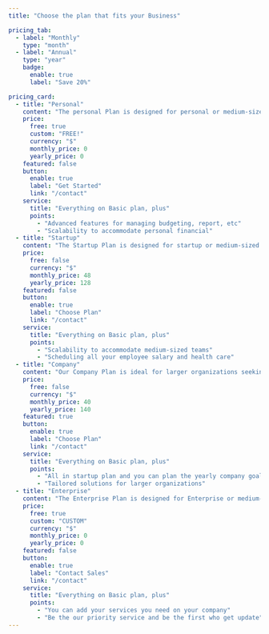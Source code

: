 ```yaml
---
title: "Choose the plan that fits your Business"

pricing_tab:
  - label: "Monthly"
    type: "month"
  - label: "Annual"
    type: "year"
    badge:
      enable: true
      label: "Save 20%"

pricing_card:
  - title: "Personal"
    content: "The personal Plan is designed for personal or medium-sized teams requiring advanced features and scalability"
    price:
      free: true
      custom: "FREE!"
      currency: "$"
      monthly_price: 0
      yearly_price: 0
    featured: false
    button:
      enable: true
      label: "Get Started"
      link: "/contact"
    service:
      title: "Everything on Basic plan, plus"
      points:
        - "Advanced features for managing budgeting, report, etc"
        - "Scalability to accommodate personal financial"
  - title: "Startup"
    content: "The Startup Plan is designed for startup or medium-sized teams requiring advanced features and scalability"
    price:
      free: false
      currency: "$"
      monthly_price: 48
      yearly_price: 128
    featured: false
    button:
      enable: true
      label: "Choose Plan"
      link: "/contact"
    service:
      title: "Everything on Basic plan, plus"
      points:
        - "Scalability to accommodate medium-sized teams"
        - "Scheduling all your employee salary and health care"
  - title: "Company"
    content: "Our Company Plan is ideal for larger organizations seeking comprehensive solutions for their teams"
    price:
      free: false
      currency: "$"
      monthly_price: 40
      yearly_price: 140
    featured: true
    button:
      enable: true
      label: "Choose Plan"
      link: "/contact"
    service:
      title: "Everything on Basic plan, plus"
      points:
        - "All in startup plan and you can plan the yearly company goals"
        - "Tailored solutions for larger organizations"
  - title: "Enterprise"
    content: "The Enterprise Plan is designed for Enterprise or medium-sized teams requiring advanced features"
    price:
      free: true
      custom: "CUSTOM"
      currency: "$"
      monthly_price: 0
      yearly_price: 0
    featured: false
    button:
      enable: true
      label: "Contact Sales"
      link: "/contact"
    service:
      title: "Everything on Basic plan, plus"
      points:
        - "You can add your services you need on your company"
        - "Be the our priority service and be the first who get update"
---
```

